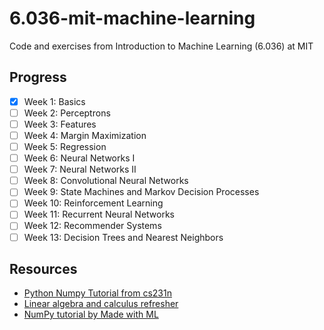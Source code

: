 # 6.036-mit-machine-learning
Code and exercises from Introduction to Machine Learning (6.036) at MIT

## Progress

- [x] Week 1: Basics
- [ ] Week 2: Perceptrons
- [ ] Week 3: Features
- [ ] Week 4: Margin Maximization
- [ ] Week 5: Regression
- [ ] Week 6: Neural Networks I
- [ ] Week 7: Neural Networks II
- [ ] Week 8: Convolutional Neural Networks
- [ ] Week 9: State Machines and Markov Decision Processes
- [ ] Week 10: Reinforcement Learning
- [ ] Week 11: Recurrent Neural Networks
- [ ] Week 12: Recommender Systems
- [ ] Week 13: Decision Trees and Nearest Neighbors

## Resources
- [Python Numpy Tutorial from cs231n](https://cs231n.github.io/python-numpy-tutorial/)
- [Linear algebra and calculus refresher](https://stanford.edu/~shervine/teaching/cs-229/refresher-algebra-calculus)
- [NumPy tutorial by Made with ML](https://madewithml.com/courses/ml-foundations/numpy/)
